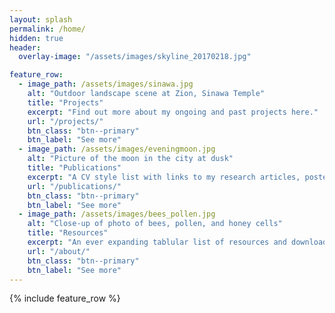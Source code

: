 ```yaml
---
layout: splash
permalink: /home/
hidden: true
header:
  overlay-image: "/assets/images/skyline_20170218.jpg"

feature_row:
  - image_path: /assets/images/sinawa.jpg
    alt: "Outdoor landscape scene at Zion, Sinawa Temple"
    title: "Projects"
    excerpt: "Find out more about my ongoing and past projects here."
    url: "/projects/"
    btn_class: "btn--primary"
    btn_label: "See more"
  - image_path: /assets/images/eveningmoon.jpg
    alt: "Picture of the moon in the city at dusk"
    title: "Publications"
    excerpt: "A CV style list with links to my research articles, posters, and presentations."
    url: "/publications/"
    btn_class: "btn--primary"
    btn_label: "See more"
  - image_path: /assets/images/bees_pollen.jpg
    alt: "Close-up of photo of bees, pollen, and honey cells"
    title: "Resources"
    excerpt: "An ever expanding tablular list of resources and downloads."
    url: "/about/"
    btn_class: "btn--primary"
    btn_label: "See more"      
---
```


{% include feature_row %}
